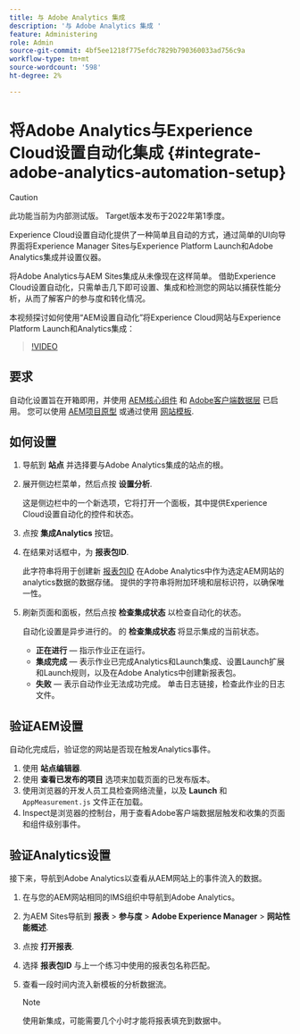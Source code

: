 ```yaml
---
title: 与 Adobe Analytics 集成
description: '与 Adobe Analytics 集成 '
feature: Administering
role: Admin
source-git-commit: 4bf5ee1218f775efdc7829b790360033ad756c9a
workflow-type: tm+mt
source-wordcount: '598'
ht-degree: 2%

---
```



# 将Adobe Analytics与Experience Cloud设置自动化集成 {#integrate-adobe-analytics-automation-setup}

>[!CAUTION]
>
> 此功能当前为内部测试版。 Target版本发布于2022年第1季度。

Experience Cloud设置自动化提供了一种简单且自动的方式，通过简单的UI向导界面将Experience Manager Sites与Experience Platform Launch和Adobe Analytics集成并设置仪器。

将Adobe Analytics与AEM Sites集成从未像现在这样简单。 借助Experience Cloud设置自动化，只需单击几下即可设置、集成和检测您的网站以捕获性能分析，从而了解客户的参与度和转化情况。

本视频探讨如何使用“AEM设置自动化”将Experience Cloud网站与Experience Platform Launch和Analytics集成：

>[!VIDEO](https://video.tv.adobe.com/v/339605/?quality=12)

## 要求

自动化设置旨在开箱即用，并使用 [AEM核心组件](https://experienceleague.adobe.com/docs/experience-manager-core-components/using/introduction.html?lang=zh-Hans) 和 [Adobe客户端数据层](https://experienceleague.adobe.com/docs/experience-manager-core-components/using/developing/data-layer/overview.html) 已启用。 您可以使用 [AEM项目原型](https://experienceleague.adobe.com/docs/experience-manager-core-components/using/developing/archetype/overview.html) 或通过使用 [网站模板](/help/journey-sites/quick-site/create-site.md).

## 如何设置

1. 导航到 **站点** 并选择要与Adobe Analytics集成的站点的根。
1. 展开侧边栏菜单，然后点按 **设置分析**.

   这是侧边栏中的一个新选项，它将打开一个面板，其中提供Experience Cloud设置自动化的控件和状态。
1. 点按 **集成Analytics** 按钮。
1. 在结果对话框中，为 **报表包ID**.

   此字符串将用于创建新 [报表包ID](https://experienceleague.adobe.com/docs/analytics/admin/manage-report-suites/new-report-suite/t-create-a-report-suite.html?lang=en) 在Adobe Analytics中作为选定AEM网站的analytics数据的数据存储。 提供的字符串将附加环境和层标识符，以确保唯一性。

1. 刷新页面和面板，然后点按 **检查集成状态** 以检查自动化的状态。

   自动化设置是异步进行的。 的 **检查集成状态** 将显示集成的当前状态。

   * **正在进行**  — 指示作业正在运行。
   * **集成完成**  — 表示作业已完成Analytics和Launch集成、设置Launch扩展和Launch规则，以及在Adobe Analytics中创建新报表包。
   * **失败**  — 表示自动作业无法成功完成。 单击日志链接，检查此作业的日志文件。

## 验证AEM设置

自动化完成后，验证您的网站是否现在触发Analytics事件。

1. 使用 **站点编辑器**.
1. 使用 **查看已发布的项目** 选项来加载页面的已发布版本。
1. 使用浏览器的开发人员工具检查网络流量，以及 **Launch** 和 `AppMeasurement.js` 文件正在加载。
1. Inspect是浏览器的控制台，用于查看Adobe客户端数据层触发和收集的页面和组件级别事件。

## 验证Analytics设置

接下来，导航到Adobe Analytics以查看从AEM网站上的事件流入的数据。

1. 在与您的AEM网站相同的IMS组织中导航到Adobe Analytics。
1. 为AEM Sites导航到 **报表** > **参与度** > **Adobe Experience Manager** > **网站性能概述**.
1. 点按 **打开报表**.
1. 选择 **报表包ID** 与上一个练习中使用的报表包名称匹配。
1. 查看一段时间内流入新模板的分析数据流。

   >[!NOTE]
   >
   > 使用新集成，可能需要几个小时才能将报表填充到数据中。
